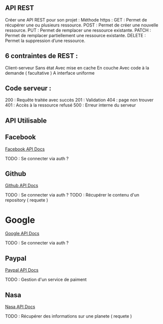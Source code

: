 ## API REST

Créer une API REST pour son projet  :
Méthode https :
GET : Permet de récupérer une ou plusieurs ressource.
POST : Permet de créer une nouvelle ressource.
PUT : Permet de remplacer une ressource existante.
PATCH : Permet de remplacer partiellement une ressource existante.
DELETE : Permet la suppression d’une ressource.

## 6 contraintes de REST :

Client-serveur
Sans état
Avec mise en cache
En couche
Avec code à la demande ( facultative )
A interface uniforme

## Code serveur :



  200 : Requête traitée avec succès
  201 : Validation
  404 : page non trouver
  401 : Accès à la ressource refusé
  500 : Erreur interne du serveur


## API Utilisable


Facebook
-------------------
[Facebook API Docs](https://developer.github.com/v3/)

TODO : Se connecter via auth ?

Github
-------------------
[Github API Docs](https://developer.github.com/v3/)

TODO : Se connecter via auth ?
TODO : Récupérer le contenu d'un repository ( requete )

# Google

[Google API Docs](https://developers.google.com/apis-explorer)

TODO : Se connecter via auth ?


## Paypal

[Paypal API Docs](https://api.nasa.gov/)

TODO : Gestion d'un service de paiment

## Nasa

[Nasa API Docs](https://api.nasa.gov/)

TODO : Récupérer des informations sur une planete ( requete )
